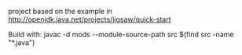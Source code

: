 
project based on the example in http://openjdk.java.net/projects/jigsaw/quick-start

Build with:
javac -d mods --module-source-path src $(find src -name "*.java")

